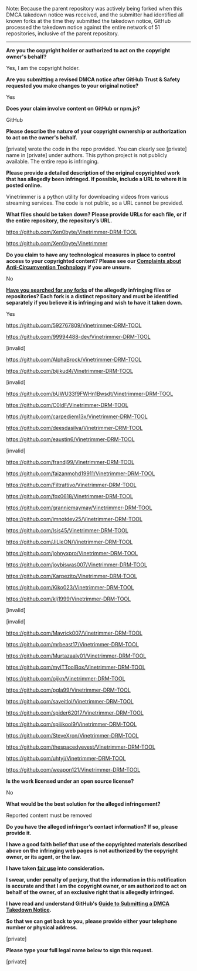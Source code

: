 Note: Because the parent repository was actively being forked when this DMCA takedown notice was received, and the submitter had identified all known forks at the time they submitted the takedown notice, GitHub processed the takedown notice against the entire network of 51 repositories, inclusive of the parent repository.

---

**Are you the copyright holder or authorized to act on the copyright owner's behalf?**

Yes, I am the copyright holder.

**Are you submitting a revised DMCA notice after GitHub Trust & Safety requested you make changes to your original notice?**

Yes

**Does your claim involve content on GitHub or npm.js?**

GitHub

**Please describe the nature of your copyright ownership or authorization to act on the owner's behalf.**

[private] wrote the code in the repo provided. You can clearly see [private] name in [private] under authors. This python project is not publicly available. The entire repo is infringing.

**Please provide a detailed description of the original copyrighted work that has allegedly been infringed. If possible, include a URL to where it is posted online.**

Vinetrimmer is a python utility for downloading videos from various streaming services. The code is not public, so a URL cannot be provided.

**What files should be taken down? Please provide URLs for each file, or if the entire repository, the repository’s URL.**

https://github.com/Xen0byte/Vinetrimmer-DRM-TOOL

https://github.com/Xen0byte/Vinetrimmer

**Do you claim to have any technological measures in place to control access to your copyrighted content? Please see our <a href="https://docs.github.com/articles/guide-to-submitting-a-dmca-takedown-notice#complaints-about-anti-circumvention-technology">Complaints about Anti-Circumvention Technology</a> if you are unsure.**

No

**<a href="https://docs.github.com/articles/dmca-takedown-policy#b-what-about-forks-or-whats-a-fork">Have you searched for any forks</a> of the allegedly infringing files or repositories? Each fork is a distinct repository and must be identified separately if you believe it is infringing and wish to have it taken down.**

Yes

https://github.com/592767809/Vinetrimmer-DRM-TOOL

https://github.com/99994488-dev/Vinetrimmer-DRM-TOOL

[invalid]

https://github.com/AlphaBrock/Vinetrimmer-DRM-TOOL

https://github.com/bijikud4/Vinetrimmer-DRM-TOOL

[invalid]

https://github.com/bUWU33f9FWHn1Bwsdt/Vinetrimmer-DRM-TOOL

https://github.com/C0ldF/Vinetrimmer-DRM-TOOL

https://github.com/carpediem13x/Vinetrimmer-DRM-TOOL

https://github.com/deesdasilva/Vinetrimmer-DRM-TOOL

https://github.com/eaustin6/Vinetrimmer-DRM-TOOL

[invalid]

https://github.com/frandj99/Vinetrimmer-DRM-TOOL

https://github.com/faizanmohd19911/Vinetrimmer-DRM-TOOL

https://github.com/Filtrattivo/Vinetrimmer-DRM-TOOL

https://github.com/fox0618/Vinetrimmer-DRM-TOOL

https://github.com/granniemaymay/Vinetrimmer-DRM-TOOL

https://github.com/imnotdev25/Vinetrimmer-DRM-TOOL

https://github.com/Isis45/Vinetrimmer-DRM-TOOL

https://github.com/JiLleON/Vinetrimmer-DRM-TOOL

https://github.com/johnyxpro/Vinetrimmer-DRM-TOOL

https://github.com/joybiswas007/Vinetrimmer-DRM-TOOL

https://github.com/Karpezito/Vinetrimmer-DRM-TOOL

https://github.com/Kiko023/Vinetrimmer-DRM-TOOL

https://github.com/klj1999/Vinetrimmer-DRM-TOOL

[invalid]

[invalid]

https://github.com/Mavrick007/Vinetrimmer-DRM-TOOL

https://github.com/mrbeast17/Vinetrimmer-DRM-TOOL

https://github.com/Murtazaaly01/Vinetrimmer-DRM-TOOL

https://github.com/myITToolBox/Vinetrimmer-DRM-TOOL

https://github.com/oijkn/Vinetrimmer-DRM-TOOL

https://github.com/pgla99/Vinetrimmer-DRM-TOOL

https://github.com/saveitlol/Vinetrimmer-DRM-TOOL

https://github.com/spider62017/Vinetrimmer-DRM-TOOL

https://github.com/spiiikool9/Vinetrimmer-DRM-TOOL

https://github.com/SteveXron/Vinetrimmer-DRM-TOOL

https://github.com/thespacedyevest/Vinetrimmer-DRM-TOOL

https://github.com/uhtyj/Vinetrimmer-DRM-TOOL

https://github.com/weapon121/Vinetrimmer-DRM-TOOL

**Is the work licensed under an open source license?**

No

**What would be the best solution for the alleged infringement?**

Reported content must be removed

**Do you have the alleged infringer’s contact information? If so, please provide it.**

**I have a good faith belief that use of the copyrighted materials described above on the infringing web pages is not authorized by the copyright owner, or its agent, or the law.**

**I have taken <a href="https://www.lumendatabase.org/topics/22">fair use</a> into consideration.**

**I swear, under penalty of perjury, that the information in this notification is accurate and that I am the copyright owner, or am authorized to act on behalf of the owner, of an exclusive right that is allegedly infringed.**

**I have read and understand GitHub's <a href="https://docs.github.com/articles/guide-to-submitting-a-dmca-takedown-notice/">Guide to Submitting a DMCA Takedown Notice</a>.**

**So that we can get back to you, please provide either your telephone number or physical address.**

[private]

**Please type your full legal name below to sign this request.**

[private]
